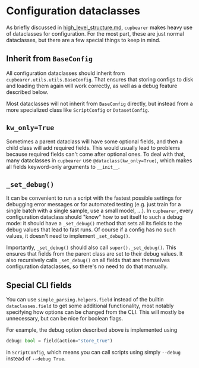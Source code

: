 # Configuration dataclasses
As briefly discussed in [high_level_structure.md](high_level_structure.md), `cupbearer`
makes heavy use of dataclasses for configuration. For the most part, these are just
normal dataclasses, but there are a few special things to keep in mind.

## Inherit from `BaseConfig`
All configuration dataclasses should inherit from `cupbearer.utils.utils.BaseConfig`.
That ensures that storing configs to disk and loading them again will work correctly,
as well as a debug feature described below.

Most dataclasses will not inherit from `BaseConfig` directly, but instead from a more
specialized class like `ScriptConfig` or `DatasetConfig`.

## `kw_only=True`
Sometimes a parent dataclass will have some optional fields, and then a child class will
add required fields. This would usually lead to problems because required fields can't
come after optional ones. To deal with that, many dataclasses in `cupbearer` use
`@dataclass(kw_only=True)`, which makes all fields keyword-only arguments to `__init__`.

## `_set_debug()`
It can be convenient to run a script with the fastest possible settings for debugging
error messages or for automated testing (e.g. just train for a single batch with
a single sample, use a small model, ...). In `cupbearer`, every configuration dataclass
should "know" how to set itself to such a debug mode: it should have a `_set_debug()`
method that sets all its fields to the debug values that lead to fast runs. Of course
if a config has no such values, it doesn't need to implement `_set_debug()`.

Importantly, `_set_debug()` should also call `super()._set_debug()`. This ensures that
fields from the parent class are set to their debug values. It also recursively calls
`_set_debug()` on all fields that are themselves configuration dataclasses, so there's
no need to do that manually.

## Special CLI fields
You can use `simple_parsing.helpers.field` instead of the builtin `dataclasses.field`
to get some additional functionality, most notably specifying how options can be changed
from the CLI. This will mostly be unnecessary, but can be nice for boolean flags.

For example, the debug option described above is implemented using
```python
debug: bool = field(action="store_true")
```
in `ScriptConfig`, which means you can call scripts using simply `--debug` instead of
`--debug True`.
